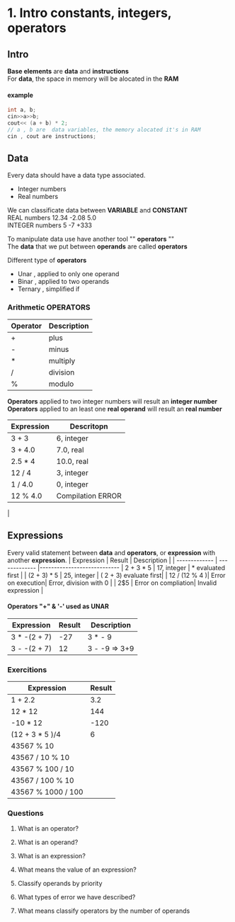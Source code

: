 # 1. Intro constants, integers, operators

## Intro
**Base elements** are **data** and **instructions**  
For **data**, the space in memory will be alocated in the **RAM**  
#### example
```c
int a, b;
cin>>a>>b;
cout<< (a + b) * 2;
// a , b are  data variables, the memory alocated it's in RAM
cin , cout are instructions;
```

## Data
Every data should have a data type associated.  
- Integer numbers
- Real numbers

We can classificate data between **VARIABLE** and **CONSTANT**  
REAL numbers	12.34 	-2.08	5.0  
INTEGER numbers 5	-7	+333

To manipulate data use have another tool "" **operators** ""  
The **data** that we put between **operands** are called **operators**  

Different type of **operators**
- Unar , applied to only one operand  
- Binar , applied to two operands  
- Ternary , simplified if  

### Arithmetic OPERATORS
| Operator      | Description   |
| ------------- | ------------- |
| +             | plus          |
| -             | minus         |
| *             | multiply      |
| /             | division      |
| %             | modulo        |

**Operators** applied to two integer numbers will result an **integer number**  
**Operators** applied to an least one **real operand** will result an **real number**  

| Expression    | Descritopn    |
| ------------- | ------------- |
| 3 + 3         | 6, integer    |
| 3 + 4.0       | 7.0, real     |
| 2.5 * 4       | 10.0, real    |
| 12 / 4	| 3, integer	|
| 1 / 4.0       | 0, integer	|
|12 % 4.0	| Compilation ERROR|
|

## Expressions
Every valid statement between **data** and **operators**, or **expression** with another **expression**.
| Expression    | Result        | Description		     |
| ------------- | ------------- |----------------------------
| 2 + 3 * 5  	| 17, integer       | * evaluated first	     |
| (2 + 3) * 5   | 25, integer       | ( 2 + 3) evaluate first|
| 12 / (12 % 4 )| Error on execution| Error, division with 0 |
| 2$5		| Error on compliation| Invalid expression   |


#### Operators "+" & '-' used as UNAR
|Expression	| Result	| Description		|
|-------------- |-------------- |---------------------- |
|3 * -(2 + 7)	| -27		| 3 * - 9		|
|3 - -(2 + 7)	| 12		| 3 - -9 => 3+9		|


### Exercitions
|Expression		| Result	|
|----------------------	|---------------|
|1 + 2.2		| 3.2
|12 * 12		| 144
|-10 * 12		| -120
|(12 + 3 * 5 )/4	| 6
| 43567 % 10		|
| 43567 / 10 % 10	|
| 43567 % 100 / 10	|
| 43567 / 100 % 10	|
| 43567 % 1000 / 100	|

### Questions
1. What is an operator?

2. What is an operand?

3. What is an expression?

4. What means the value of an expression?

5. Classify operands by priority

6. What types of error we have described?

7. What means classify operators by the number of operands

